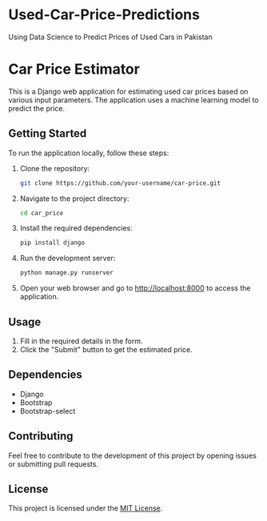 # Used-Car-Price-Predictions
Using Data Science to Predict Prices of Used Cars in Pakistan 

# Car Price Estimator

This is a Django web application for estimating used car prices based on various input parameters. The application uses a machine learning model to predict the price.

## Getting Started

To run the application locally, follow these steps:

1. Clone the repository:

    ```bash
    git clone https://github.com/your-username/car-price.git
    ```

2. Navigate to the project directory:

    ```bash
    cd car_price
    ```

3. Install the required dependencies:

    ```bash
    pip install django
    ```

4. Run the development server:

    ```bash
    python manage.py runserver
    ```

5. Open your web browser and go to [http://localhost:8000](http://localhost:8000) to access the application.

## Usage

1. Fill in the required details in the form.
2. Click the "Submit" button to get the estimated price.

## Dependencies

- Django
- Bootstrap
- Bootstrap-select

## Contributing

Feel free to contribute to the development of this project by opening issues or submitting pull requests.

## License

This project is licensed under the [MIT License](LICENSE).

